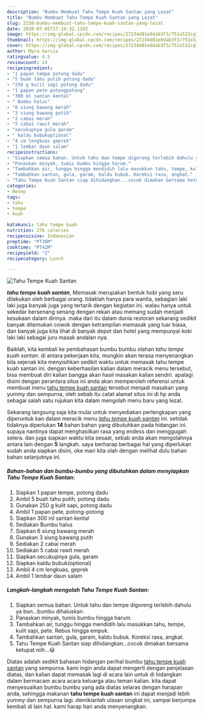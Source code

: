 ```yaml
---
description: "Bumbu Membuat Tahu Tempe Kuah Santan yang Lezat"
title: "Bumbu Membuat Tahu Tempe Kuah Santan yang Lezat"
slug: 2238-bumbu-membuat-tahu-tempe-kuah-santan-yang-lezat
date: 2020-07-05T17:14:32.120Z
image: https://img-global.cpcdn.com/recipes/27234d81e8dab3f3/751x532cq70/tahu-tempe-kuah-santan-foto-resep-utama.jpg
thumbnail: https://img-global.cpcdn.com/recipes/27234d81e8dab3f3/751x532cq70/tahu-tempe-kuah-santan-foto-resep-utama.jpg
cover: https://img-global.cpcdn.com/recipes/27234d81e8dab3f3/751x532cq70/tahu-tempe-kuah-santan-foto-resep-utama.jpg
author: Myra Garcia
ratingvalue: 4.5
reviewcount: 14
recipeingredient:
- "1 papan tempe potong dadu"
- "5 buah tahu putih potong dadu"
- "250 g kulit sapi potong dadu"
- "1 papan pete potongpotong"
- "300 ml santan kental"
- " Bumbu halus"
- "6 siung bawang merah"
- "3 siung bawang putih"
- "2 cabai merah"
- "5 cabai rawit merah"
- "secukupnya gula garam"
- " kaldu bubukoptional"
- "4 cm lengkuas geprek"
- "1 lembar daun salam"
recipeinstructions:
- "Siapkan semua bahan. Untuk tahu dan tempe digoreng terlebih dahulu ya bun...bumbu dihaluskan."
- "Panaskan minyak, tumis bumbu hingga harum."
- "Tambahkan air, tunggu hingga mendidih lalu masukkan tahu, tempe, kulit sapi, pete. Rebus hingga empuk."
- "Tambahkan santan, gula, garam, kaldu bubuk. Koreksi rasa, angkat."
- "Tahu Tempe Kuah Santan siap dihidangkan...cocok dimakan bersama ketupat niih...😃"
categories:
- Resep
tags:
- tahu
- tempe
- kuah

katakunci: tahu tempe kuah 
nutrition: 276 calories
recipecuisine: Indonesian
preptime: "PT36M"
cooktime: "PT42M"
recipeyield: "2"
recipecategory: Lunch

---
```



![Tahu Tempe Kuah Santan](https://img-global.cpcdn.com/recipes/27234d81e8dab3f3/751x532cq70/tahu-tempe-kuah-santan-foto-resep-utama.jpg)

<b><i>tahu tempe kuah santan</i></b>, Memasak merupakan bentuk hobi yang seru dilakukan oleh berbagai orang. tidaklah hanya para wanita, sebagian laki laki juga banyak juga yang tertarik dengan kegiatan ini. walau hanya untuk sekedar bersenang senang dengan rekan atau memang sudah menjadi kesukaan dalam dirinya. maka dari itu dalam dunia restoran sekarang sedikit banyak ditemukan cowok dengan ketrampilan memasak yang luar biasa, dan banyak juga kita lihat di banyak depot dan hotel yang mempunyai koki laki laki sebagai juru masak andalan nya.



Baiklah, kita kembali ke pembahasan bumbu bumbu olahan <i>tahu tempe kuah santan</i>. di antara pekerjaan kita, mungkin akan terasa menyenangkan bila sejenak kita menyisihkan sedikit waktu untuk memasak tahu tempe kuah santan ini. dengan keberhasilan kalian dalam meracik menu tersebut, bisa membuat diri kalian bangga akan hasil masakan kalian sendiri. apalagi disini dengan perantara situs ini anda akan memperoleh referensi untuk membuat menu <u>tahu tempe kuah santan</u> tersebut menjadi masakan yang yummy dan sempurna, oleh sebab itu catat alamat situs ini di hp anda sebagai salah satu rujukan kita dalam mengolah menu baru yang lezat.


Sekarang langsung saja kita mulai untuk menyediakan perlengkapan yang diperuntuk kan dalam meracik menu <u><i>tahu tempe kuah santan</i></u> ini. setidak tidaknya diperlukan <b>14</b> bahan bahan yang dibutuhkan pada hidangan ini. supaya nantinya dapat menghasilkan rasa yang endess dan menggugah selera. dan juga siapkan waktu kita sesaat, sebab anda akan mengolahnya antara lain dengan <b>5</b> langkah. saya berharap berbagai hal yang diperlukan sudah anda siapkan disini, oke mari kita olah dengan melihat dulu bahan bahan selanjutnya ini.

<!--inarticleads1-->

##### Bahan-bahan dan bumbu-bumbu yang dibutuhkan dalam menyiapkan Tahu Tempe Kuah Santan:

1. Siapkan 1 papan tempe, potong dadu
1. Ambil 5 buah tahu putih, potong dadu
1. Gunakan 250 g kulit sapi, potong dadu
1. Ambil 1 papan pete, potong-potong
1. Siapkan 300 ml santan kental
1. Sediakan  Bumbu halus
1. Siapkan 6 siung bawang merah
1. Gunakan 3 siung bawang putih
1. Sediakan 2 cabai merah
1. Sediakan 5 cabai rawit merah
1. Siapkan secukupnya gula, garam
1. Siapkan  kaldu bubuk(optional)
1. Ambil 4 cm lengkuas, geprek
1. Ambil 1 lembar daun salam




<!--inarticleads2-->

##### Langkah-langkah mengolah Tahu Tempe Kuah Santan:

1. Siapkan semua bahan. Untuk tahu dan tempe digoreng terlebih dahulu ya bun...bumbu dihaluskan.
1. Panaskan minyak, tumis bumbu hingga harum.
1. Tambahkan air, tunggu hingga mendidih lalu masukkan tahu, tempe, kulit sapi, pete. Rebus hingga empuk.
1. Tambahkan santan, gula, garam, kaldu bubuk. Koreksi rasa, angkat.
1. Tahu Tempe Kuah Santan siap dihidangkan...cocok dimakan bersama ketupat niih...😃




Diatas adalah sedikit bahasan hidangan perihal bumbu <u>tahu tempe kuah santan</u> yang sempurna. kami ingin anda dapat mengerti dengan penjelasan diatas, dan kalian dapat memasak lagi di acara lain untuk di hidangkan dalam bermacam acara acara keluarga atau teman kalian. kita dapat menyesuaikan bumbu bumbu yang ada diatas selaras dengan harapan anda, sehingga makanan <b>tahu tempe kuah santan</b> ini dapat menjadi lebih yummy dan sempurna lagi. demikianlah ulasan singkat ini, sampai berjumpa kembali di lain hal. kami harap hari anda menyenangkan.
